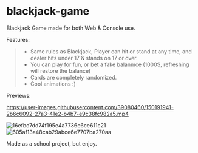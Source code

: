 # blackjack-game
Blackjack Game made for both Web & Console use.

Features:

> - Same rules as Blackjack, Player can hit or stand at any time, and dealer hits under 17 & stands on 17 or over.
> - You can play for fun, or bet a fake balanmce (1000$, refreshing will restore the balance)
> - Cards are completely randomized.
> - Cool animations :)






Previews:

https://user-images.githubusercontent.com/39080460/150191941-2b6c6092-27a3-41e2-b4b7-e9c38fc982a5.mp4

![16efbc7dd74f195e4a7736e6ce611c21](https://user-images.githubusercontent.com/39080460/150191675-55f4c209-89ea-4cf6-aada-9a95d483a5b0.jpg)
![605af13a48cab29abce6e7707ba270aa](https://user-images.githubusercontent.com/39080460/150191719-560b0e29-1bd0-432d-96cb-23c276bd8b53.jpg)


Made as a school project, but enjoy.
